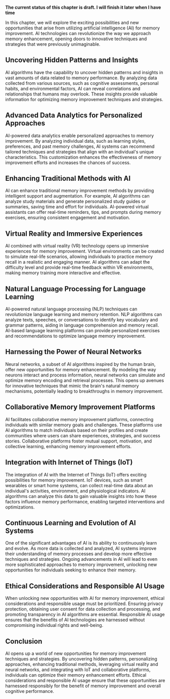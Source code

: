 **The current status of this chapter is draft. I will finish it later when I have time**

In this chapter, we will explore the exciting possibilities and new opportunities that arise from utilizing artificial intelligence (AI) for memory improvement. AI technologies can revolutionize the way we approach memory enhancement, opening doors to innovative techniques and strategies that were previously unimaginable.

Uncovering Hidden Patterns and Insights
---------------------------------------

AI algorithms have the capability to uncover hidden patterns and insights in vast amounts of data related to memory performance. By analyzing data collected from various sources, such as cognitive assessments, personal habits, and environmental factors, AI can reveal correlations and relationships that humans may overlook. These insights provide valuable information for optimizing memory improvement techniques and strategies.

Advanced Data Analytics for Personalized Approaches
---------------------------------------------------

AI-powered data analytics enable personalized approaches to memory improvement. By analyzing individual data, such as learning styles, preferences, and past memory challenges, AI systems can recommend tailored techniques and strategies that align with an individual's unique characteristics. This customization enhances the effectiveness of memory improvement efforts and increases the chances of success.

Enhancing Traditional Methods with AI
-------------------------------------

AI can enhance traditional memory improvement methods by providing intelligent support and augmentation. For example, AI algorithms can analyze study materials and generate personalized study guides or summaries, saving time and effort for individuals. AI-powered virtual assistants can offer real-time reminders, tips, and prompts during memory exercises, ensuring consistent engagement and motivation.

Virtual Reality and Immersive Experiences
-----------------------------------------

AI combined with virtual reality (VR) technology opens up immersive experiences for memory improvement. Virtual environments can be created to simulate real-life scenarios, allowing individuals to practice memory recall in a realistic and engaging manner. AI algorithms can adapt the difficulty level and provide real-time feedback within VR environments, making memory training more interactive and effective.

Natural Language Processing for Language Learning
-------------------------------------------------

AI-powered natural language processing (NLP) techniques can revolutionize language learning and memory retention. NLP algorithms can analyze texts, speeches, or conversations to identify key vocabulary and grammar patterns, aiding in language comprehension and memory recall. AI-based language learning platforms can provide personalized exercises and recommendations to optimize language memory improvement.

Harnessing the Power of Neural Networks
---------------------------------------

Neural networks, a subset of AI algorithms inspired by the human brain, offer new opportunities for memory enhancement. By modeling the way neurons interact and process information, neural networks can simulate and optimize memory encoding and retrieval processes. This opens up avenues for innovative techniques that mimic the brain's natural memory mechanisms, potentially leading to breakthroughs in memory improvement.

Collaborative Memory Improvement Platforms
------------------------------------------

AI facilitates collaborative memory improvement platforms, connecting individuals with similar memory goals and challenges. These platforms use AI algorithms to match individuals based on their profiles and create communities where users can share experiences, strategies, and success stories. Collaborative platforms foster mutual support, motivation, and collective learning, enhancing memory improvement efforts.

Integration with Internet of Things (IoT)
-----------------------------------------

The integration of AI with the Internet of Things (IoT) offers exciting possibilities for memory improvement. IoT devices, such as smart wearables or smart home systems, can collect real-time data about an individual's activities, environment, and physiological indicators. AI algorithms can analyze this data to gain valuable insights into how these factors influence memory performance, enabling targeted interventions and optimizations.

Continuous Learning and Evolution of AI Systems
-----------------------------------------------

One of the significant advantages of AI is its ability to continuously learn and evolve. As more data is collected and analyzed, AI systems improve their understanding of memory processes and develop more effective techniques and strategies. Ongoing advancements in AI will lead to even more sophisticated approaches to memory improvement, unlocking new opportunities for individuals seeking to enhance their memory.

Ethical Considerations and Responsible AI Usage
-----------------------------------------------

When unlocking new opportunities with AI for memory improvement, ethical considerations and responsible usage must be prioritized. Ensuring privacy protection, obtaining user consent for data collection and processing, and promoting transparency in AI algorithms are essential. Responsible AI usage ensures that the benefits of AI technologies are harnessed without compromising individual rights and well-being.

Conclusion
----------

AI opens up a world of new opportunities for memory improvement techniques and strategies. By uncovering hidden patterns, personalizing approaches, enhancing traditional methods, leveraging virtual reality and neural networks, and integrating with IoT and collaborative platforms, individuals can optimize their memory enhancement efforts. Ethical considerations and responsible AI usage ensure that these opportunities are harnessed responsibly for the benefit of memory improvement and overall cognitive performance.
